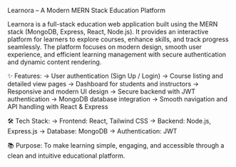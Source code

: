 Learnora – A Modern MERN Stack Education Platform

Learnora is a full-stack education web application built using the MERN stack (MongoDB, Express, React, Node.js). It provides an interactive platform for learners to explore courses, enhance skills, and track progress seamlessly. The platform focuses on modern design, smooth user experience, and efficient learning management with secure authentication and dynamic content rendering.

✨ Features:
-> User authentication (Sign Up / Login)
-> Course listing and detailed view pages
-> Dashboard for students and instructors
-> Responsive and modern UI design
-> Secure backend with JWT authentication
-> MongoDB database integration
-> Smooth navigation and API handling with React & Express


🛠 Tech Stack:
-> Frontend: React, Tailwind CSS
-> Backend: Node.js, Express.js
-> Database: MongoDB
-> Authentication: JWT

📚 Purpose:
To make learning simple, engaging, and accessible through a clean and intuitive educational platform.
